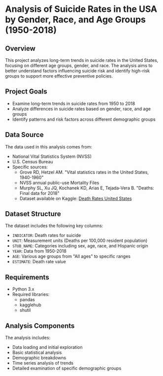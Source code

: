 # Analysis of Suicide Rates in the USA by Gender, Race, and Age Groups (1950-2018)

## Overview
This project analyzes long-term trends in suicide rates in the United States, focusing on different age groups, gender, and race. The analysis aims to better understand factors influencing suicide risk and identify high-risk groups to support more effective preventive policies.

## Project Goals
- Examine long-term trends in suicide rates from 1950 to 2018
- Analyze differences in suicide rates based on gender, race, and age groups
- Identify patterns and risk factors across different demographic groups

## Data Source
The data used in this analysis comes from:
- National Vital Statistics System (NVSS)
- U.S. Census Bureau
- Specific sources:
  - Grove RD, Hetzel AM. "Vital statistics rates in the United States, 1940-1960"
  - NVSS annual public-use Mortality Files
  - Murphy SL, Xu JQ, Kochanek KD, Arias E, Tejada-Vera B. "Deaths: Final data for 2018"
  - Dataset available on Kaggle: [Death Rates United States](https://www.kaggle.com/datasets/melissamonfared/death-rates-united-states)

## Dataset Structure
The dataset includes the following key columns:
- `INDICATOR`: Death rates for suicide
- `UNIT`: Measurement units (Deaths per 100,000 resident population)
- `STUB_NAME`: Categories including sex, age, race, and Hispanic origin
- `YEAR`: Data from 1950-2018
- `AGE`: Various age groups from "All ages" to specific ranges
- `ESTIMATE`: Death rate value

## Requirements
- Python 3.x
- Required libraries:
  - pandas
  - kagglehub
  - shutil

## Analysis Components
The analysis includes:
- Data loading and initial exploration
- Basic statistical analysis
- Demographic breakdowns
- Time series analysis of trends
- Detailed examination of specific demographic groups

